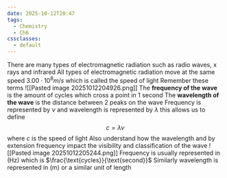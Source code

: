 ```yaml
---
date: 2025-10-12T20:47
tags:
  - Chemistry
  - Ch6
cssclasses:
  - default
---
```

There are many types of electromagnetic radiation such as radio waves, x rays and infrared
All types of electromagnetic radiation move at the same speed $3.00\cdot10^8m/s$ which is called the speed of light
Remember these terms
![[Pasted image 20251012204926.png]]
The **frequency of the wave** is the amount of cycles which cross a point in 1 second
The **wavelength of the wave** is the distance between 2 peaks on the wave
Frequency is represented by $\nu$ and wavelength is represented by $\lambda$ this allows us to define $$c=\lambda\nu$$
where $c$ is the speed of light
Also understand how the wavelength and by extension frequency impact the visibility and classification of the wave
![[Pasted image 20251012205244.png]]
Frequency is usually represented in (Hz) which is $\frac{\text{cycles}}{\text{second}}$
Similarly wavelength is represented in (m) or a similar unit of length
